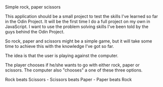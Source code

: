 Simple rock, paper scissors

This application should be a small project to test the skills I've learned so far in the Odin Project.
It will be the first time I do a full project on my own in JavaScript.
I want to use the problem solving skills I've been told by the guys behind the Odin Project.

So rock, paper and scissors might be a simple game, but it will take some time to achieve this with the knowledge I've got so far.

The idea is that the user is playing against the computer.

The player chooses if he/she wants to go with either rock, paper or scissors.
The computer also "chooses" a one of these three options.

Rock beats Scissors - Scissors beats Paper - Paper beats Rock



